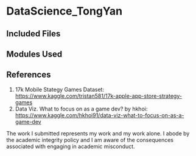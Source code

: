 # DataScience_TongYan

## Included Files

## Modules Used

## References

  1. 17k Mobile Stategy Games Dataset: https://www.kaggle.com/tristan581/17k-apple-app-store-strategy-games
  2. Data Viz. What to focus on as a game dev? by hkhoi: https://www.kaggle.com/hkhoi91/data-viz-what-to-focus-on-as-a-game-dev


The work I submitted represents my work and my work alone.  I abode by the academic integrity policy and I am aware of the consequences associated with engaging in academic misconduct.
